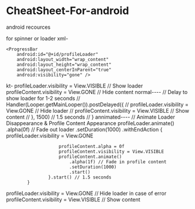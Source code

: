 # CheatSheet-For-android
android recources

for spinner or loader
xml-
<!-- Progress Bar (Spinner) -->
    <ProgressBar
        android:id="@+id/profileLoader"
        android:layout_width="wrap_content"
        android:layout_height="wrap_content"
        android:layout_centerInParent="true"
        android:visibility="gone" />
kt-
 profileLoader.visibility = View.VISIBLE  // Show loader
profileContent.visibility = View.GONE  // Hide content
normal----
// Delay to show loader for 1-2 seconds
//                Handler(Looper.getMainLooper()).postDelayed({
//                    profileLoader.visibility = View.GONE  // Hide loader
//                    profileContent.visibility = View.VISIBLE  // Show content
//                }, 1500) // 1.5 seconds
//            }
annimated----
 // Animate Loader Disappearance & Profile Content Appearance
                profileLoader.animate()
                    .alpha(0f) // Fade out loader
                    .setDuration(1000)
                    .withEndAction {
                        profileLoader.visibility = View.GONE

                        profileContent.alpha = 0f
                        profileContent.visibility = View.VISIBLE
                        profileContent.animate()
                            .alpha(1f) // Fade in profile content
                            .setDuration(1000)
                            .start()
                    }.start() // 1.5 seconds
            }
profileLoader.visibility = View.GONE  // Hide loader in case of error
                profileContent.visibility = View.VISIBLE  // Show content
            


